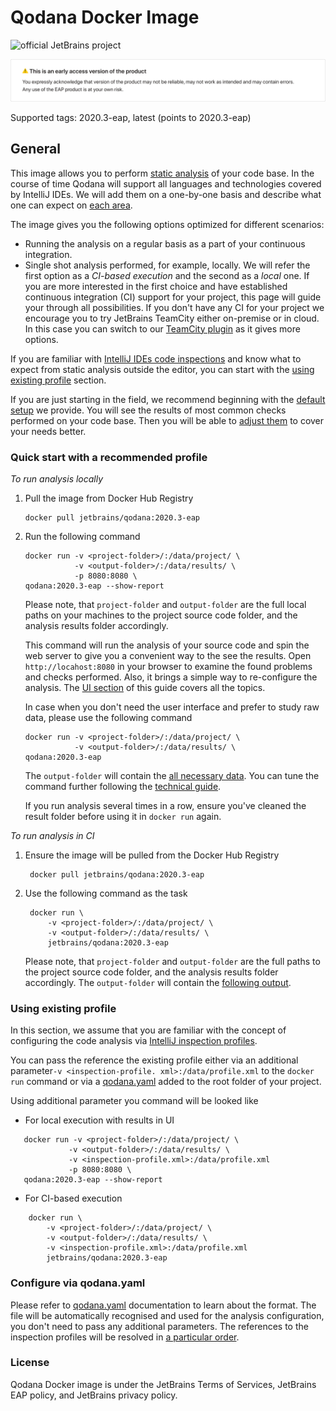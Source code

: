 # Qodana Docker Image

![official JetBrains project](https://jb.gg/badges/official-flat-square.svg)

![EAP](../resources/alert_QD1.png)

Supported tags: 2020.3-eap, latest (points to 2020.3-eap)

## General

This image allows you to perform [static analysis](https://en.wikipedia.org/wiki/Static_program_analysis) of your 
code base. In the course of time Qodana will support all languages and technologies covered by IntelliJ IDEs. We will 
add them on a one-by-one basis and describe what one can expect on [each area](../Technologies/README.md). 

The image gives you the following options optimized for different scenarios:
* Running the analysis on a regular basis as a part of your continuous integration.
* Single shot analysis performed, for example, locally.
We will refer the first option as a *CI-based execution* and the second as a *local* one. If you are more 
  interested in the first choice and have established continuous integration (CI) support for your project, this page will guide your through all possibilities. If you don't have any CI for your project we encourage you to try 
  JetBrains TeamCity either on-premise or in cloud. In this case you can switch to our [TeamCity plugin](https://github.com/JetBrains/Qodana/tree/main/TeamCity%20Plugin) as it gives more options. 


If you are familiar with [IntelliJ IDEs code inspections](https://www.jetbrains.com/help/idea/code-inspection.html)
and know what to expect from static analysis outside the editor, you can start with the [using existing profile](README.md#using-existing-profile) 
section. 


If you are just starting in the field, we recommend beginning with the [default setup](README.md#quick-start-with-recommended-profile) we provide. You will see the 
results of most common checks performed on your code base. Then you will be able to [adjust them](README.md#how-configure) to cover your needs better.


### Quick start with a recommended profile

*To run analysis locally*
1) Pull the image from Docker Hub Registry 
   ```
   docker pull jetbrains/qodana:2020.3-eap
   ```
2) Run the following command
   ```
   docker run -v <project-folder>/:/data/project/ \
              -v <output-folder>/:/data/results/ \
              -p 8080:8080 \
   qodana:2020.3-eap --show-report
   ```
   Please note, that `project-folder` and `output-folder` are the full local paths on your machines to the project 
   source code folder, and the analysis results folder accordingly.
   
   This command will run the analysis of your source code and spin the web server to give you a convenient way to 
   the see the results. Open `http://locahost:8080` in your browser to examine the found problems and checks 
   performed. Also, it brings a simple way to re-configure the analysis. The [UI section](../UI/README.md) of 
   this guide covers all the topics.

   In case when you don't need the user interface and prefer to study raw data, please use the following command 
   ```
   docker run -v <project-folder>/:/data/project/ \
              -v <output-folder>/:/data/results/ \             
   qodana:2020.3-eap 
   ```
   
   The `output-folder` will contain the [all necessary data](../General/output.md#basic-output). 
   You can tune the command further following the [technical guide](techs.md).
   
   If you run analysis several times in a row, ensure you've cleaned the result folder before using 
   it in `docker run` again. 
   

*To run analysis in CI*
1) Ensure the image will be pulled from the Docker Hub Registry
   ```
    docker pull jetbrains/qodana:2020.3-eap
   ```
2) Use the following command as the task
   ```
    docker run \ 
        -v <project-folder>/:/data/project/ \
        -v <output-folder>/:/data/results/ \
        jetbrains/qodana:2020.3-eap
   ```
  
   Please note, that `project-folder` and `output-folder` are the full paths to the project 
   source code folder, and the analysis results folder accordingly. 
   The `output-folder` will contain the [following output](../General/output.md#basic-output).
   

   
### Using existing profile

In this section, we assume that you are familiar with the concept of configuring the code analysis via [IntelliJ 
inspection profiles](https://www.jetbrains.com/help/idea/customizing-profiles.html). 

You can pass the reference the existing profile either via an additional parameter`-v <inspection-profile.
xml>:/data/profile.xml` to the `docker run` command or via a [qodana.yaml](#configure-via-qodanayaml) added to the root folder of your project.

Using additional parameter you command will be looked like
- For local execution with results in UI
 ```
    docker run -v <project-folder>/:/data/project/ \
              -v <output-folder>/:/data/results/ \
              -v <inspection-profile.xml>:/data/profile.xml
              -p 8080:8080 \
    qodana:2020.3-eap --show-report
   ```
- For CI-based execution
```
    docker run \ 
        -v <project-folder>/:/data/project/ \
        -v <output-folder>/:/data/results/ \
        -v <inspection-profile.xml>:/data/profile.xml
        jetbrains/qodana:2020.3-eap
   ```
### Configure via qodana.yaml

Please refer to [qodana.yaml](../General/qodana-yaml.md) documentation to learn about the format. The file will be 
automatically recognised and used for the analysis configuration, you don't need to pass any additional parameters. 
The references to the inspection profiles will be resolved in [a particular order](techs.md#order-of-resolving-profile).

### License
Qodana Docker image is under the JetBrains Terms of Services, JetBrains EAP policy, and JetBrains privacy policy.

